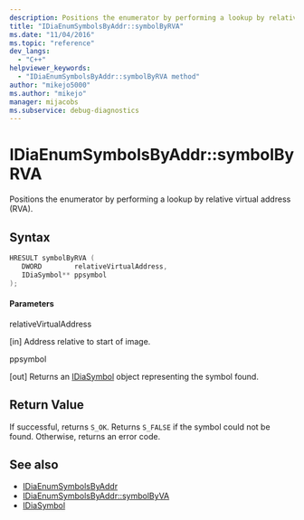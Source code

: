 ```yaml
---
description: Positions the enumerator by performing a lookup by relative virtual address (RVA).
title: "IDiaEnumSymbolsByAddr::symbolByRVA"
ms.date: "11/04/2016"
ms.topic: "reference"
dev_langs:
  - "C++"
helpviewer_keywords:
  - "IDiaEnumSymbolsByAddr::symbolByRVA method"
author: "mikejo5000"
ms.author: "mikejo"
manager: mijacobs
ms.subservice: debug-diagnostics
---
```


# IDiaEnumSymbolsByAddr::symbolByRVA

Positions the enumerator by performing a lookup by relative virtual address (RVA).

## Syntax

```c++
HRESULT symbolByRVA (
   DWORD        relativeVirtualAddress,
   IDiaSymbol** ppsymbol
);
```

#### Parameters

relativeVirtualAddress

[in] Address relative to start of image.

ppsymbol

[out] Returns an [IDiaSymbol](../../debugger/debug-interface-access/idiasymbol.md) object representing the symbol found.

## Return Value

If successful, returns `S_OK`. Returns `S_FALSE` if the symbol could not be found. Otherwise, returns an error code.

## See also

- [IDiaEnumSymbolsByAddr](../../debugger/debug-interface-access/idiaenumsymbolsbyaddr.md)
- [IDiaEnumSymbolsByAddr::symbolByVA](../../debugger/debug-interface-access/idiaenumsymbolsbyaddr-symbolbyva.md)
- [IDiaSymbol](../../debugger/debug-interface-access/idiasymbol.md)
